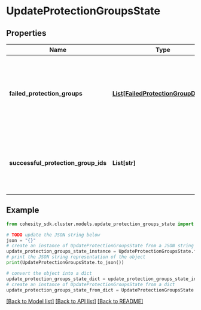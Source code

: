 # UpdateProtectionGroupsState


## Properties

Name | Type | Description | Notes
------------ | ------------- | ------------- | -------------
**failed_protection_groups** | [**List[FailedProtectionGroupDetails]**](FailedProtectionGroupDetails.md) | Specifies a list of Protection Group ids along with details for which updation of state was failed. | [optional] 
**successful_protection_group_ids** | **List[str]** | Specifies a list of Protection Group ids for which updation of state was successful. | [optional] 

## Example

```python
from cohesity_sdk.cluster.models.update_protection_groups_state import UpdateProtectionGroupsState

# TODO update the JSON string below
json = "{}"
# create an instance of UpdateProtectionGroupsState from a JSON string
update_protection_groups_state_instance = UpdateProtectionGroupsState.from_json(json)
# print the JSON string representation of the object
print(UpdateProtectionGroupsState.to_json())

# convert the object into a dict
update_protection_groups_state_dict = update_protection_groups_state_instance.to_dict()
# create an instance of UpdateProtectionGroupsState from a dict
update_protection_groups_state_from_dict = UpdateProtectionGroupsState.from_dict(update_protection_groups_state_dict)
```
[[Back to Model list]](../README.md#documentation-for-models) [[Back to API list]](../README.md#documentation-for-api-endpoints) [[Back to README]](../README.md)


